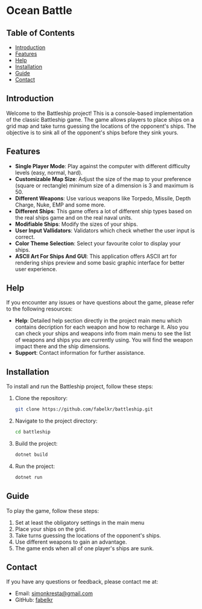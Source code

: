 # Ocean Battle

## Table of Contents
- [Introduction](#introduction)
- [Features](#features)
- [Help](#help)
- [Installation](#installation)
- [Guide](#guide)
- [Contact](#contact)

## Introduction
Welcome to the Battleship project! This is a console-based implementation of the classic Battleship game. The game allows players to place ships on a grid map and take turns guessing the locations of the opponent's ships. The objective is to sink all of the opponent's ships before they sink yours.

## Features
- **Single Player Mode**: Play against the computer with different difficulty levels (easy, normal, hard).
- **Customizable Map Size**: Adjust the size of the map to your preference (square or rectangle) minimum size of a dimension is 3 and maximum is 50.
- **Different Weapons**: Use various weapons like Torpedo, Missile, Depth Charge, Nuke, EMP and some more.
- **Different Ships**: This game offers a lot of different ship types based on the real ships game and on the real naval units.
- **Modifiable Ships**: Modify the sizes of your ships.
- **User Input Vallidators**: Validators which check whether the user input is correct.
- **Color Theme Selection**: Select your favourite color to display your ships.
- **ASCII Art For Ships And GUI**: This application offers ASCII art for rendering ships preview and some basic graphic interface for better user experience.

## Help
If you encounter any issues or have questions about the game, please refer to the following resources:
- **Help**: Detailed help section directly in the project main menu which contains decription for each weapon and how to recharge it. Also you can check your ships and weapons info from main menu to see the list of weapons and ships you are currently using. You will find the weapon impact there and the ship dimensions.
- **Support**: Contact information for further assistance.

## Installation
To install and run the Battleship project, follow these steps:
1. Clone the repository:
    ```sh
    git clone https://github.com/fabelkr/battleship.git
    ```
2. Navigate to the project directory:
    ```sh
    cd battleship
    ```
3. Build the project:
    ```sh
    dotnet build
    ```
4. Run the project:
    ```sh
    dotnet run
    ```

## Guide
To play the game, follow these steps:
1. Set at least the obligatory settings in the main menu
2. Place your ships on the grid.
3. Take turns guessing the locations of the opponent's ships.
4. Use different weapons to gain an advantage.
5. The game ends when all of one player's ships are sunk.

## Contact
If you have any questions or feedback, please contact me at:
- Email: simonkresta@gmail.com
- GitHub: [fabelkr](https://github.com/fabelkr)